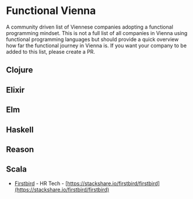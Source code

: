 # Functional Vienna

A community driven list of Viennese companies adopting a functional programming mindset. This is not a full list of all companies in Vienna using functional programming languages but should provide a quick overview how far the functional journey in Vienna is. If you want your company to be added to this list, please create a PR.

## Clojure

## Elixir

## Elm

## Haskell

## Reason

## Scala
* [Firstbird](https://www.firstbird.com/en/) - HR Tech - [https://stackshare.io/firstbird/firstbird](https://stackshare.io/firstbird/firstbird)

